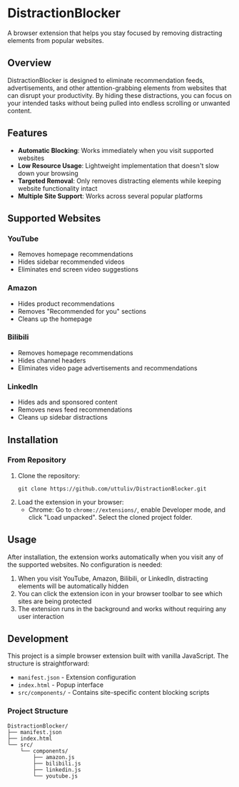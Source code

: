 # DistractionBlocker

A browser extension that helps you stay focused by removing distracting elements from popular websites.

## Overview

DistractionBlocker is designed to eliminate recommendation feeds, advertisements, and other attention-grabbing elements from websites that can disrupt your productivity. By hiding these distractions, you can focus on your intended tasks without being pulled into endless scrolling or unwanted content.

## Features

- **Automatic Blocking**: Works immediately when you visit supported websites
- **Low Resource Usage**: Lightweight implementation that doesn't slow down your browsing
- **Targeted Removal**: Only removes distracting elements while keeping website functionality intact
- **Multiple Site Support**: Works across several popular platforms

## Supported Websites

### YouTube
- Removes homepage recommendations
- Hides sidebar recommended videos
- Eliminates end screen video suggestions

### Amazon
- Hides product recommendations
- Removes "Recommended for you" sections
- Cleans up the homepage

### Bilibili
- Removes homepage recommendations
- Hides channel headers
- Eliminates video page advertisements and recommendations

### LinkedIn
- Hides ads and sponsored content
- Removes news feed recommendations
- Cleans up sidebar distractions

## Installation

### From Repository
1. Clone the repository:
   ```
   git clone https://github.com/uttuliv/DistractionBlocker.git
   ```
2. Load the extension in your browser:
   - Chrome: Go to `chrome://extensions/`, enable Developer mode, and click "Load unpacked". Select the cloned project folder.

## Usage

After installation, the extension works automatically when you visit any of the supported websites. No configuration is needed:

1. When you visit YouTube, Amazon, Bilibili, or LinkedIn, distracting elements will be automatically hidden
2. You can click the extension icon in your browser toolbar to see which sites are being protected
3. The extension runs in the background and works without requiring any user interaction

## Development

This project is a simple browser extension built with vanilla JavaScript. The structure is straightforward:

- `manifest.json` - Extension configuration
- `index.html` - Popup interface
- `src/components/` - Contains site-specific content blocking scripts

### Project Structure
```
DistractionBlocker/
├── manifest.json
├── index.html
└── src/
    └── components/
        ├── amazon.js
        ├── bilibili.js
        ├── linkedin.js
        └── youtube.js
```


